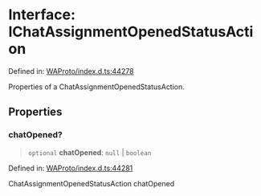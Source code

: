 # Interface: IChatAssignmentOpenedStatusAction

Defined in: [WAProto/index.d.ts:44278](https://github.com/Fokusdotid/bail/blob/a029a4f9908cd3806112e8438f5a31dda1376b84/WAProto/index.d.ts#L44278)

Properties of a ChatAssignmentOpenedStatusAction.

## Properties

### chatOpened?

> `optional` **chatOpened**: `null` \| `boolean`

Defined in: [WAProto/index.d.ts:44281](https://github.com/Fokusdotid/bail/blob/a029a4f9908cd3806112e8438f5a31dda1376b84/WAProto/index.d.ts#L44281)

ChatAssignmentOpenedStatusAction chatOpened
